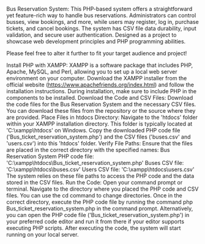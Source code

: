 Bus Reservation System: This PHP-based system offers a straightforward yet feature-rich way to handle bus reservations. Administrators can control busses, view bookings, and more, while users may register, log in, purchase tickets, and cancel bookings. The system has CSV file data durability, input validation, and secure user authentication. Designed as a project to showcase web development principles and PHP programming abilities.

Please feel free to alter it further to fit your target audience and project!

Install PHP with XAMPP:
XAMPP is a software package that includes PHP, Apache, MySQL, and Perl, allowing you to set up a local web server environment on your computer.
Download the XAMPP installer from the official website (https://www.apachefriends.org/index.html) and follow the installation instructions.
During installation, make sure to include PHP in the components to be installed.
Download the Code and CSV Files:
Download the code files for the Bus Reservation System and the necessary CSV files.
You can download these files from the repository or the source where they are provided.
Place Files in htdocs Directory:
Navigate to the 'htdocs' folder within your XAMPP installation directory. This folder is typically located at 'C:\xampp\htdocs' on Windows.
Copy the downloaded PHP code file ('Bus_ticket_reservation_system.php') and the CSV files ('buses.csv' and 'users.csv') into this 'htdocs' folder.
Verify File Paths:
Ensure that the files are placed in the correct directory with the specified names:
Bus Reservation System PHP code file: 'C:\xampp\htdocs\Bus_ticket_reservation_system.php'
Buses CSV file: 'C:\xampp\htdocs\buses.csv'
Users CSV file: 'C:\xampp\htdocs\users.csv'
The system relies on these file paths to access the PHP code and the data stored in the CSV files.
Run the Code:
Open your command prompt or terminal.
Navigate to the directory where you placed the PHP code and CSV files. You can use the cd command to change directories.
Once in the correct directory, execute the PHP code file by running the command php Bus_ticket_reservation_system.php in the command prompt.
Alternatively, you can open the PHP code file ('Bus_ticket_reservation_system.php') in your preferred code editor and run it from there if your editor supports executing PHP scripts.
After executing the code, the system will start running on your local server.
